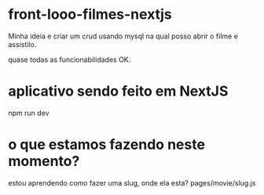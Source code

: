 # front-looo-filmes-nextjs

Minha ideia e criar um crud usando mysql na qual posso abrir o filme e assistilo.

quase todas as funcionabilidades OK.

# aplicativo sendo feito em NextJS

npm run dev

# o que estamos fazendo neste momento?

estou aprendendo como fazer uma slug, onde ela esta? pages/movie/slug.js